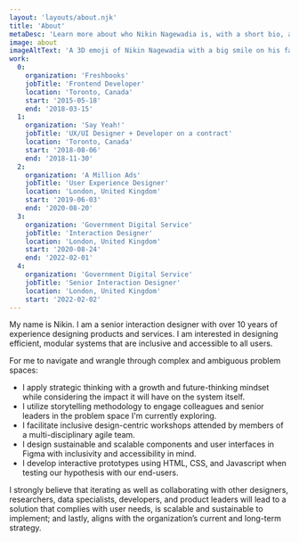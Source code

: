 ```yaml
---
layout: 'layouts/about.njk'
title: 'About'
metaDesc: 'Learn more about who Nikin Nagewadia is, with a short bio, and list of his past work and education experiences.'
image: about
imageAltText: 'A 3D emoji of Nikin Nagewadia with a big smile on his face.'
work:
  0:
    organization: 'Freshbooks'
    jobTitle: 'Frontend Developer'
    location: 'Toronto, Canada'
    start: '2015-05-18'
    end: '2018-03-15'
  1:
    organization: 'Say Yeah!'
    jobTitle: 'UX/UI Designer + Developer on a contract'
    location: 'Toronto, Canada'
    start: '2018-08-06'
    end: '2018-11-30'
  2:
    organization: 'A Million Ads'
    jobTitle: 'User Experience Designer'
    location: 'London, United Kingdom'
    start: '2019-06-03'
    end: '2020-08-20'
  3:
    organization: 'Government Digital Service'
    jobTitle: 'Interaction Designer'
    location: 'London, United Kingdom'
    start: '2020-08-24'
    end: '2022-02-01'
  4:
    organization: 'Government Digital Service'
    jobTitle: 'Senior Interaction Designer'
    location: 'London, United Kingdom'
    start: '2022-02-02'
---
```

My name is Nikin. I am a senior interaction designer with over 10 years of experience designing products and services. I am interested in designing efficient, modular systems that are inclusive and accessible to all users.

<p class="list-lead-in">For me to navigate and wrangle through complex and ambiguous problem spaces:</p>

- I apply strategic thinking with a growth and future-thinking mindset while considering the impact it will have on the system itself.
- I utilize storytelling methodology to engage colleagues and senior leaders in the problem space I'm currently exploring.
- I facilitate inclusive design-centric workshops attended by members of a multi-disciplinary agile team.
- I design sustainable and scalable components and user interfaces in Figma with inclusivity and accessibility in mind.
- I develop interactive prototypes using HTML, CSS, and Javascript when testing our hypothesis with our end-users.

I strongly believe that iterating as well as collaborating with other designers, researchers, data specialists, developers, and product leaders will lead to a solution that complies with user needs, is scalable and sustainable to implement; and lastly, aligns with the organization’s current and long-term strategy.
